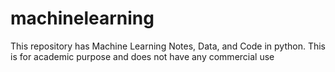 # machinelearning
This repository has Machine Learning Notes, Data, and Code in python. This is for academic purpose and does not have any commercial use
